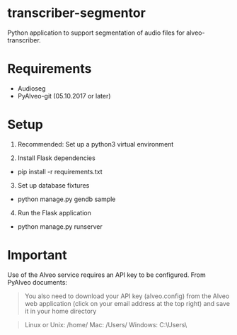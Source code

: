 # transcriber-segmentor
Python application to support segmentation of audio files for alveo-transcriber.

# Requirements
- Audioseg
- PyAlveo-git (05.10.2017 or later)

# Setup 
1. Recommended: Set up a python3 virtual environment

2. Install Flask dependencies
  - pip install -r requirements.txt

3. Set up database fixtures
  - python manage.py gendb sample

4. Run the Flask application
  - python manage.py runserver

# Important
Use of the Alveo service requires an API key to be configured. From PyAlveo documents:
>You also need to download your API key (alveo.config) from the Alveo web application (click on your email address at the top right) and save it in your home directory

>Linux or Unix: /home/<user>
>Mac: /Users/<user>
>Windows: C:\\Users\\<user>
